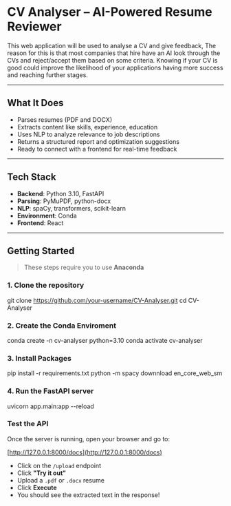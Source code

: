 # CV Analyser – AI-Powered Resume Reviewer

This web application will be used to analyse a CV and give feedback, The reason for this is that most companies that hire have an AI look through the CVs and reject/accept them based on some criteria. Knowing if your CV is good could improve the likelihood of your applications having more success and reaching further stages.

---

## What It Does

-  Parses resumes (PDF and DOCX)
-  Extracts content like skills, experience, education
-  Uses NLP to analyze relevance to job descriptions
-  Returns a structured report and optimization suggestions
-  Ready to connect with a frontend for real-time feedback

---

## Tech Stack

- **Backend**: Python 3.10, FastAPI
- **Parsing**: PyMuPDF, python-docx
- **NLP**: spaCy, transformers, scikit-learn
- **Environment**: Conda
- **Frontend**: React

---

## Getting Started

> These steps require you to use **Anaconda**

### 1. Clone the repository

git clone https://github.com/your-username/CV-Analyser.git
cd CV-Analyser

### 2. Create the Conda Enviroment

conda create -n cv-analyser python=3.10
conda activate cv-analyser

### 3. Install Packages

pip install -r requirements.txt
python -m spacy downnload en_core_web_sm

### 4. Run the FastAPI server

uvicorn app.main:app --reload

### Test the API

Once the server is running, open your browser and go to:

[http://127.0.0.1:8000/docs](http://127.0.0.1:8000/docs)

- Click on the `/upload` endpoint
- Click **"Try it out"**
- Upload a `.pdf` or `.docx` resume
- Click **Execute**
- You should see the extracted text in the response!

 
